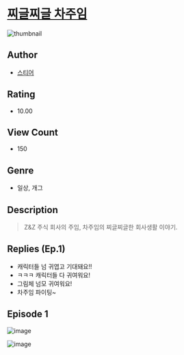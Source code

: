 # [찌글찌글 차주임](https://comic.naver.com/challenge/list?titleId=811145)
![thumbnail](https://image-comic.pstatic.net/user_contents_data/challenge_comic/2023/05/25/upload_3833233105459896929_480x623.jpeg)

## Author
- [스티어](https://comic.naver.com/artistTitle?id=367215)

## Rating
- 10.00

## View Count
- 150

## Genre
- 일상, 개그

## Description
> Z&Z 주식 회사의 주임, 차주임의 찌글찌글한 회사생활 이야기.

## Replies (Ep.1)
- 캐릭터들 넘 귀엽고 기대돼요!!
- ㅋㅋㅋ 캐릭터들 다 귀여워요!
- 그림체 넘모 귀여워요!
- 차주임 파이팅~

## Episode 1
![image](https://image-comic.pstatic.net/user_contents_data/challenge_comic/2023/05/25/367215/upload_3487304783603381041.jpeg)

![image](https://image-comic.pstatic.net/user_contents_data/challenge_comic/2023/05/25/367215/upload_7233174864623843174.jpeg)
